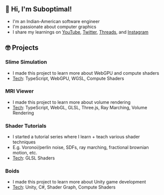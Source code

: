 ## 👋 Hi, I'm Suboptimal!

- I'm an Indian-American software engineer
- I'm passionate about computer graphics
- I share my learnings on [YouTube](https://www.youtube.com/@SuboptimalEng), [Twitter](https://twitter.com/SuboptimalEng), [Threads](https://www.threads.net/@suboptimaleng), and [Instagram](https://www.instagram.com/SuboptimalEng)

## 🤓 Projects

### Slime Simulation

- I made this project to learn more about WebGPU and compute shaders
- <ins>Tech</ins>: TypeScript, WebGPU, WGSL, Compute Shaders

### MRI Viewer

- I made this project to learn more about volume rendering
- <ins>Tech</ins>: TypeScript, WebGL, GLSL, Three.js, Ray Marching, Volume Rendering

### Shader Tutorials

- I started a tutorial series where I learn + teach various shader techniques
- E.g. Voronoi/perlin noise, SDFs, ray marching, fractional brownian motion, etc.
- <ins>Tech</ins>: GLSL Shaders

### Boids

- I made this project to learn more about Unity game development
- <ins>Tech</ins>: Unity, C#, Shader Graph, Compute Shaders

<!-- <br />
<br /> -->

<!-- <a href="https://github.com/anuraghazra/github-readme-stats">
<img align="center" src="https://github-readme-stats.vercel.app/api?username=SuboptimalEng&count_private=true&show_icons=true&include_all_commits=true&hide_border=true&hide_title=true" />
</a> -->

<!-- <br />
<br /> -->

<!-- <a href="https://github.com/anuraghazra/github-readme-stats">
<img align="center" src="https://github-readme-stats.vercel.app/api/top-langs/?username=SuboptimalEng&layout=compact&hide_title=true&hide_border=true" />
</a> -->
